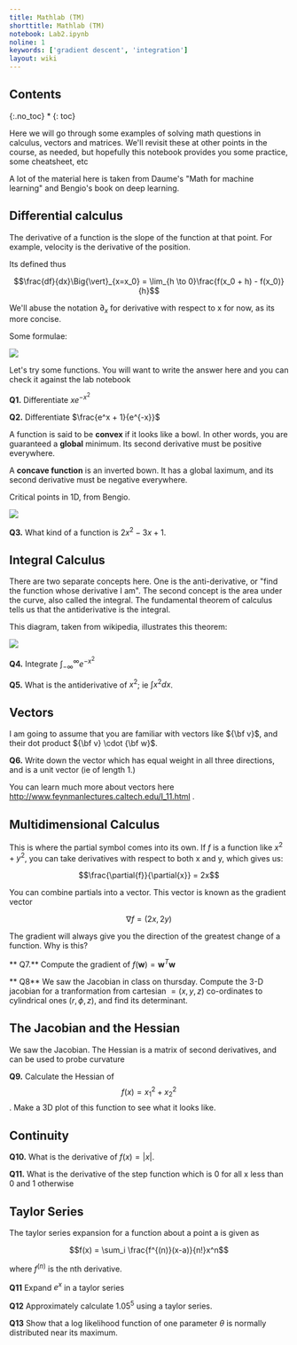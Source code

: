 ```yaml
---
title: Mathlab (TM)
shorttitle: Mathlab (TM)
notebook: Lab2.ipynb
noline: 1
keywords: ['gradient descent', 'integration']
layout: wiki
---
```



## Contents
{:.no_toc}
* 
{: toc}

Here we will go through some examples of solving math questions in calculus, vectors and matrices. We'll revisit these at other points in the course, as needed, but hopefully this notebook provides you some practice, some cheatsheet, etc

A lot of the material here is taken from Daume's "Math for machine learning" and  Bengio's book on deep learning.

## Differential calculus

The derivative of a function is the slope of the function at that point. For example, velocity is the derivative of the position.

Its defined thus

$$\frac{df}{dx}\Big{\vert}_{x=x_0} = \lim_{h \to 0}\frac{f(x_0 + h) - f(x_0)}{h}$$

We'll abuse the notation $\partial_x$ for derivative with respect to x for now, as its more concise.

Some formulae:

![](https://www.dropbox.com/s/ouihdyln5nneh90/Screenshot%202017-02-03%2002.41.02.png?dl=1)

Let's try some functions. You will want to write the answer here and you can check it against the lab notebook

**Q1.** Differentiate $xe^{-x^2}$

**Q2.** Differentiate  $\frac{e^x + 1}{e^{-x}}$


A function is said to be **convex** if it looks like a bowl. In other words, you are guaranteed a **global** minimum. Its second derivative must be positive everywhere.

A **concave function** is an inverted bown. It has a global laximum, and its second derivative must be negative everywhere.

Critical points in 1D, from Bengio.

![](https://www.dropbox.com/s/196s7o9cbrjbbjx/Screenshot%202017-02-03%2003.20.30.png?dl=1)

**Q3.** What kind of a function is $2x^2 - 3x + 1$.

## Integral Calculus

There are two separate concepts here. One is the anti-derivative, or "find the function whose derivative I am". The second concept is the area under the curve, also called the integral. The fundamental theorem of calculus tells us that the antiderivative is the integral. 

This diagram, taken from wikipedia, illustrates this theorem:

![](https://upload.wikimedia.org/wikipedia/commons/e/e6/FTC_geometric.svg)

**Q4.** Integrate  $\int_{-\infty}^{\infty} e^{-x^2}$

**Q5.** What is the antiderivative of $x^2$; ie $\int x^2 dx$.

## Vectors

I am going to assume that you are familiar with vectors like  ${\bf v}$, and their dot product ${\bf v} \cdot {\bf w}$. 

**Q6.** Write down the vector which has equal weight in all three directions, and is a unit vector (ie of length 1.)

You can learn much more about vectors here http://www.feynmanlectures.caltech.edu/I_11.html .

## Multidimensional Calculus

This is where the partial symbol comes into its own. If $f$ is a function like $x^2 + y^2$, you can take derivatives with respect to both x and y, which gives us:

$$\frac{\partial{f}}{\partial{x}} = 2x$$


You can combine partials into a vector. This vector is known as the gradient vector

$$\nabla f = (2x, 2y)$$

The gradient will always give you the direction of the greatest change of a function. Why is this?

** Q7.** Compute the gradient of $f(\mathbf{w}) = \mathbf{w}^T\mathbf{w}$

** Q8** We saw the Jacobian in class on thursday. Compute the 3-D jacobian for a tranformation from cartesian $=(x,y,z)$ co-ordinates to cylindrical ones $(r, \phi, z)$, and find its determinant.

## The Jacobian and the Hessian

We saw the Jacobian. The Hessian is a matrix of second derivatives, and can be used to probe curvature

**Q9.** Calculate the Hessian of $$f(x) = x_1^2 + x_2^2$$. Make a 3D plot of this function to see what it looks like.

## Continuity

**Q10.** What is the derivative of $f(x) = \vert x \vert$. 

**Q11.** What is the derivative of the step function which is 0 for all x less than 0 and 1 otherwise

## Taylor Series

The taylor series expansion for a function about a point a is given as

$$f(x) = \sum_i  \frac{f^{(n)}(x-a)}{n!}x^n$$

where $f^{(n)}$ is the nth derivative.

**Q11** Expand $e^x$ in a taylor series

**Q12** Approximately calculate $1.05^5$ using a taylor series.

**Q13** Show that a log likelihood function of one parameter $\theta$ is normally distributed near its maximum.



```python

```

